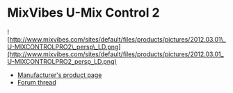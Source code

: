 # MixVibes U-Mix Control 2

![http://www.mixvibes.com/sites/default/files/products/pictures/2012.03.01\_U-MIXCONTROLPRO2\_persp\_LD.png](http://www.mixvibes.com/sites/default/files/products/pictures/2012.03.01_U-MIXCONTROLPRO2_persp_LD.png)

  - [Manufacturer's product
    page](http://www.mixvibes.com/products/u-mix-control-pro-2)
  - [Forum thread](http://mixxx.org/forums/viewtopic.php?f=7&t=4892)
